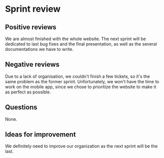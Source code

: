 # Sprint review

## Positive reviews
We are almost finished with the whole website.
The next sprint will be dedicated to last bug fixes and the final presentation, as well as the several documentations we have to write.

## Negative reviews
Due to a lack of organisation, we couldn't finish a few tickets, so it's the same problem as the former sprint.
Unfortunately, we won't have the time to work on the mobile app, since we chose to prioritize the website to make it as perfect as possible.

## Questions
None.

## Ideas for improvement
We definitely need to improve our organization as the next sprint will be the last.